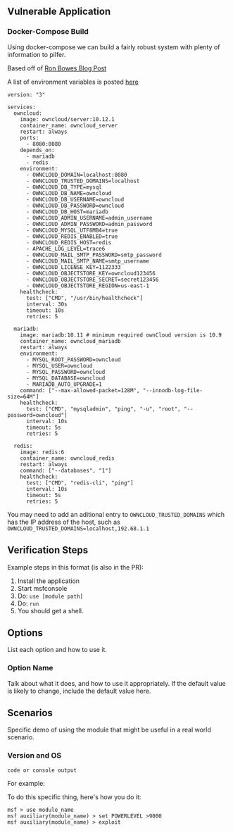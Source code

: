 ## Vulnerable Application

### Docker-Compose Build

Using docker-compose we can build a fairly robust system with plenty of information to pilfer.

Based off of [Ron Bowes Blog Post](https://www.labs.greynoise.io//grimoire/2023-11-29-owncloud-redux/)

A list of environment variables is posted [here](https://github.com/owncloud-docker/base/blob/master/ENVIRONMENT.md#environment-variables)

```
version: "3"

services:
  owncloud:
    image: owncloud/server:10.12.1
    container_name: owncloud_server
    restart: always
    ports:
      - 8080:8080
    depends_on:
      - mariadb
      - redis
    environment:
      - OWNCLOUD_DOMAIN=localhost:8080
      - OWNCLOUD_TRUSTED_DOMAINS=localhost
      - OWNCLOUD_DB_TYPE=mysql
      - OWNCLOUD_DB_NAME=owncloud
      - OWNCLOUD_DB_USERNAME=owncloud
      - OWNCLOUD_DB_PASSWORD=owncloud
      - OWNCLOUD_DB_HOST=mariadb
      - OWNCLOUD_ADMIN_USERNAME=admin_username
      - OWNCLOUD_ADMIN_PASSWORD=admin_password
      - OWNCLOUD_MYSQL_UTF8MB4=true
      - OWNCLOUD_REDIS_ENABLED=true
      - OWNCLOUD_REDIS_HOST=redis
      - APACHE_LOG_LEVEL=trace6
      - OWNCLOUD_MAIL_SMTP_PASSWORD=smtp_password
      - OWNCLOUD_MAIL_SMTP_NAME=smtp_username
      - OWNCLOUD_LICENSE_KEY=1122333
      - OWNCLOUD_OBJECTSTORE_KEY=owncloud123456
      - OWNCLOUD_OBJECTSTORE_SECRET=secret123456
      - OWNCLOUD_OBJECTSTORE_REGION=us-east-1
    healthcheck:
      test: ["CMD", "/usr/bin/healthcheck"]
      interval: 30s
      timeout: 10s
      retries: 5

  mariadb:
    image: mariadb:10.11 # minimum required ownCloud version is 10.9
    container_name: owncloud_mariadb
    restart: always
    environment:
      - MYSQL_ROOT_PASSWORD=owncloud
      - MYSQL_USER=owncloud
      - MYSQL_PASSWORD=owncloud
      - MYSQL_DATABASE=owncloud
      - MARIADB_AUTO_UPGRADE=1
    command: ["--max-allowed-packet=128M", "--innodb-log-file-size=64M"]
    healthcheck:
      test: ["CMD", "mysqladmin", "ping", "-u", "root", "--password=owncloud"]
      interval: 10s
      timeout: 5s
      retries: 5

  redis:
    image: redis:6
    container_name: owncloud_redis
    restart: always
    command: ["--databases", "1"]
    healthcheck:
      test: ["CMD", "redis-cli", "ping"]
      interval: 10s
      timeout: 5s
      retries: 5
```

You may need to add an aditional entry to `OWNCLOUD_TRUSTED_DOMAINS` which has the IP address of the host, such as `OWNCLOUD_TRUSTED_DOMAINS=localhost,192.68.1.1`

## Verification Steps
Example steps in this format (is also in the PR):

1. Install the application
1. Start msfconsole
1. Do: `use [module path]`
1. Do: `run`
1. You should get a shell.

## Options
List each option and how to use it.

### Option Name

Talk about what it does, and how to use it appropriately. If the default value is likely to change, include the default value here.

## Scenarios
Specific demo of using the module that might be useful in a real world scenario.

### Version and OS

```
code or console output
```

For example:

To do this specific thing, here's how you do it:

```
msf > use module_name
msf auxiliary(module_name) > set POWERLEVEL >9000
msf auxiliary(module_name) > exploit
```
